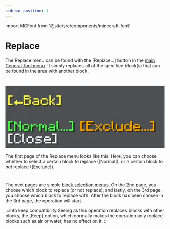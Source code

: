 ```yaml
---
sidebar_position: 4
---
```


import MCFont from '@site/src/components/minecraft-font'

# Replace

The Replace menu can be found with the <MCFont color="gold">[Replace...]</MCFont> button in the [main General Tool menu](usage#main-menu). It simply replaces all of the specified block(s) that can be found in the area with another block.
#
![[The first page of the Replace menu]](img/replace_menu_1.png)

The first page of the Replace menu looks like this. Here, you can choose whether to select a certain block to replace (<MCFont color="green">[Normal]</MCFont>), or a certain block to *not* replace (<MCFont color="gold">[Exclude]</MCFont>).
#
The next pages are simple [block selection menus](../chat-menu-system#block-selection). On the 2nd page, you choose which block to replace (or not replace), and lastly, on the 3rd page, you choose which block to replace with. After the block has been chosen in the 3rd page, the operation will start.

:::info keep compatibility
Seeing as this operation replaces blocks with other blocks, the <MCFont color="#0aad02">[Keep]</MCFont> option, which normally makes the operation only replace blocks such as air or water, has no effect on it.
:::
